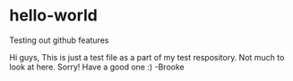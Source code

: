 # hello-world
Testing out github features

Hi guys,
This is just a test file as a part of my test respository. Not much to look at here. Sorry!
Have a good one :)
-Brooke
